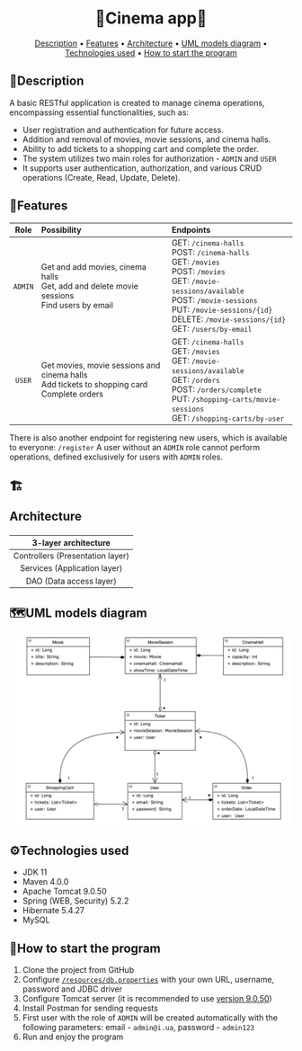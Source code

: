 ﻿<h1 align="center">
   🎥Cinema app🎥
</h1>

<p align="center">
  <a href="#description">Description</a> •
  <a href="#features">Features</a> •
  <a href="#architecture">Architecture</a> •
  <a href="#uml-models-diagram">UML models diagram</a> •
  <a href="#technologies-used">Technologies used</a> •
  <a href="#how-to-start-the-program">How to start the program</a> 
</p>

## 📃Description
A basic RESTful application is created to manage cinema operations, encompassing essential functionalities, such as:

* User registration and authentication for future access.
* Addition and removal of movies, movie sessions, and cinema halls.
* Ability to add tickets to a shopping cart and complete the order.
* The system utilizes two main roles for authorization - `ADMIN` and `USER`
* It supports user authentication, 
authorization, and various CRUD operations (Create, Read, Update, Delete).


## 🚀Features
|  Role   | Possibility                                                                                      | Endpoints                                                                                                                                                                                                                                   |
|:-------:|:-------------------------------------------------------------------------------------------------|:--------------------------------------------------------------------------------------------------------------------------------------------------------------------------------------------------------------------------------------------|
| `ADMIN` | Get and add movies, cinema halls<br/>Get, add and delete movie sessions<br/>Find users by email  | GET: `/cinema-halls`<br/>POST: `/cinema-halls`<br/>GET: `/movies`<br/>POST: `/movies`<br/>GET: `/movie-sessions/available`<br/>POST: `/movie-sessions`<br/>PUT: `/movie-sessions/{id}`<br/>DELETE: `/movie-sessions/{id}`<br/>GET: `/users/by-email` |
| `USER`  | Get movies, movie sessions and cinema halls<br/>Add tickets to shopping card<br/>Complete orders | GET: `/cinema-halls`<br/>GET: `/movies`<br/>GET: `/movie-sessions/available`<br/>GET: `/orders`<br/>POST: `/orders/complete`<br/>PUT: `/shopping-carts/movie-sessions`<br/>GET: `/shopping-carts/by-user`                                          |

There is also another endpoint for registering new users, which is available to everyone: `/register`
A user without an `ADMIN` role cannot perform operations, defined exclusively for users with `ADMIN` roles.

## 🏗️ <p id="architecture">Architecture</p>
|       3-layer architecture       |
|:--------------------------------:|
| Controllers (Presentation layer) |
|   Services (Application layer)   |
|     DAO (Data access layer)      |

## 🗺️UML models diagram
![UML diagram](img/uml.png)

## ⚙️Technologies used
* JDK 11     
* Maven 4.0.0
* Apache Tomcat 9.0.50 
* Spring (WEB, Security) 5.2.2  
* Hibernate 5.4.27
* MySQL

## 🔨How to start the program
1. Clone the project from GitHub
2. Configure [`/resources/db.properties`](https://github.com/pavlogook/cinema-app/blob/main/src/main/resources/db.properties#L2) with your own URL, username, password and JDBC driver
3. Configure Tomcat server (it is recommended to use [version 9.0.50](https://archive.apache.org/dist/tomcat/tomcat-9/v9.0.50/bin/))
4. Install Postman for sending requests
4. First user with the role of `ADMIN` will be created automatically with the following parameters: email - `admin@i.ua`, password - `admin123`
5. Run and enjoy the program 
